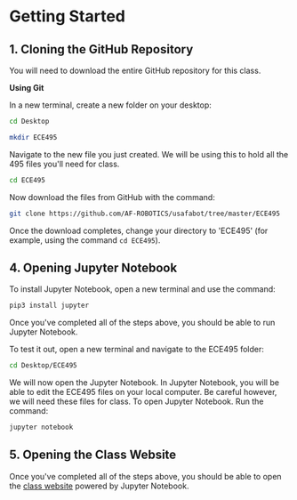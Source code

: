 # Getting Started


## 1. Cloning the GitHub Repository

You will need to download the entire GitHub repository for this class.

**Using Git**

In a new terminal, create a new folder on your desktop:

```bash
cd Desktop
```

```bash
mkdir ECE495
```

Navigate to the new file you just created. We will be using this to hold all the 495 files you'll need for class.

```bash
cd ECE495
```

Now download the files from GitHub with the command:

```bash
git clone https://github.com/AF-ROBOTICS/usafabot/tree/master/ECE495
```

Once the download completes, change your directory to 'ECE495' (for example, using the command `cd ECE495`).


## 4. Opening Jupyter Notebook

To install Jupyter Notebook, open a new terminal and use the command:

```bash
pip3 install jupyter
```

Once you've completed all of the steps above, you should be able to run Jupyter Notebook.

To test it out, open a new terminal and navigate to the ECE495 folder: 

```bash
cd Desktop/ECE495
```

We will now open the Jupyter Notebook. In Jupyter Notebook, you will be able to edit the ECE495 files on your local computer. Be careful however, we will need these files for class. To open Jupyter Notebook. Run the command:

```bash
jupyter notebook
```


## 5. Opening the Class Website

Once you've completed all of the steps above, you should be able to open the [class website](file:///home/dfec/Desktop/ECE495/_build/html/intro.html) powered by Jupyter Notebook.
